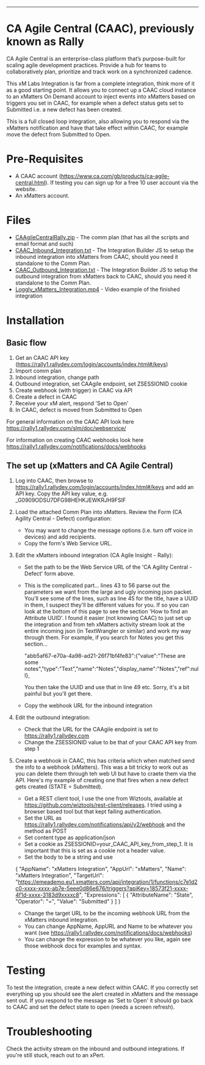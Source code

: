 
---

# CA Agile Central (CAAC), previously known as Rally
CA Agile Central is an enterprise-class platform that’s purpose-built for scaling agile development practices. Provide a hub for teams to collaboratively plan, prioritize and track work on a synchronized cadence.

This xM Labs Integration is far from a complete integration, think more of it as a good starting point. It allows you to connect up a CAAC cloud instance to an xMatters On Demand account to inject events into xMatters based on triggers you set in CAAC, for example when a defect status gets set to Submitted i.e. a new defect has been created.

This is a full closed loop integration, also allowing you to respond via the xMatters notification and have that take effect within CAAC, for example move the defect from Submitted to Open.


# Pre-Requisites

* A CAAC account (https://www.ca.com/gb/products/ca-agile-central.html).  If testing you can sign up for a free 10 user account via the website. 
* An xMatters account.


# Files

* [CAAgileCentralRally.zip](CAAgileCentralRally.zip) - The comm plan (that has all the scripts and email format and such)
* [CAAC_Inbound_Integration.txt](CAAC_Inbound_Integration.txt) - The Integration Builder JS to setup the inbound integration into xMatters from CAAC, should you need it standalone to the Comm Plan.
* [CAAC_Outbound_Integration.txt](CAAC_Outbound_Integration.txt) - The Integration Builder JS to setup the outbound integration from xMatters back to CAAC, should you need it standalone to the Comm Plan.
* [Loggly_xMatters_Integration.mp4](Media/Loggly_xMatters_Integration.mp4) - Video example of the finished integration


# Installation

## Basic flow

1. Get an CAAC API key (https://rally1.rallydev.com/login/accounts/index.html#/keys)
2. Import comm plan
3. Inbound integration, change path
4. Outbound integration, set CAAgile endpoint, set ZSESSIONID cookie
5. Create webhook (with trigger) in CAAC via API
6. Create a defect in CAAC
7. Receive your xM alert, respond 'Set to Open'
8. In CAAC, defect is moved from Submitted to Open


For general information on the CAAC API look here https://rally1.rallydev.com/slm/doc/webservice/

For information on creating CAAC webhooks look here https://rally1.rallydev.com/notifications/docs/webhooks 


## The set up (xMatters and CA Agile Central)

1. Log into CAAC, then browse to https://rally1.rallydev.com/login/accounts/index.html#/keys and add an API key.  Copy the API key value, e.g. _G0909ODSU7DFG98HEHKJEWKRJH9FSIF
2. Load the attached Comm Plan into xMatters.  Review the Form (CA Agility Central - Defect) configuration:
	- You may want to change the message options (i.e. turn off voice in devices) and add recipients.  
	- Copy the form's Web Service URL.
3. Edit the xMatters inbound integration (CA Agile Insight - Rally):
	- Set the path to be the Web Service URL of the 'CA Agility Central - Defect' form above.
	- This is the complicated part... lines 43 to 56 parse out the parameters we want from the large and ugly incoming json packet.  You'll see some of the lines, such as line 45 for the title, have a UUID in them, I suspect they'll be different values for you.  If so you can look at the bottom of this page to see the section 'How to find an Attribute UUID'.  I found it easier (not knowing CAAC) to just set up the integration and from teh xMatters activity stream look at the entire incoming json (in TextWrangler or similar) and work my way through them.  For example, if you search for Notes you get this section...

		"abb5af67-e70a-4a98-ad21-26f71bf4fe83":{"value":"These are some notes","type":"Text","name":"Notes","display_name":"Notes","ref":null},

		You then take the UUID and use that in line 49 etc.  Sorry, it's a bit painful but you'll get there.
	- Copy the webhook URL for the inbound integration
4. Edit the outbound integration:
	- Check that the URL for the CAAgile endpoint is set to https://rally1.rallydev.com
	- Change the ZSESSIONID value to be that of your CAAC API key from step 1
5. Create a webhook in CAAC, this has criteria which when matched send the info to a webhook (xMatters).  This was a bit tricky to work out as you can delete them through teh web UI but have to craete them via the API.  Here's my example of creating one that fires when a new defect gets created (STATE = Submitted).
	- Get a REST client tool, I use the one from Wiztools, available at https://github.com/wiztools/rest-client/releases.  I tried using a browser based tool but that kept failing authentication.
	- Set the URL as https://rally1.rallydev.com/notifications/api/v2/webhook and the method as POST
	- Set content type as application/json
	- Set a cookie as ZSESSIONID=your_CAAC_API_key_from_step_1.  It is important that this is set as a cookie not a header value.
	- Set the body to be a string and use
	
	{
  "AppName":     "xMatters Integration",
  "AppUrl":      "xMatters",
  "Name":        "xMatters Integration",
  "TargetUrl":   "https://emeademo.eu1.xmatters.com/api/integration/1/functions/c7e1d2c0-xxxx-xxxx-ab7e-5eee0d86e676/triggers?apiKey=18573f21-xxxx-4f1d-xxxx-3183d9xxxxc8",
  "Expressions": [
    {
      "AttributeName": "State",
      "Operator":      "=",
      "Value":         "Submitted"
    }
  ]
}

	- Change the target URL to be the incoming webhook URL from the xMatters inbound integration.
	- You can change AppName, AppURL and Name to be whatever you want (see https://rally1.rallydev.com/notifications/docs/webhooks)
	- You can change the expression to be whatever you like, again see those webhook docs for examples and syntax. 


# Testing

To test the integration, create a new defect within CAAC.  If you correctly set everything up you should see the alert created in xMatters and the message sent out.  If you respond to the message as 'Set to Open' it should go back to CAAC and set the defect state to open (needs a screen refresh).


# Troubleshooting

Check the activity stream on the inbound and outbound integrations.
If you're still stuck, reach out to an xPert. 